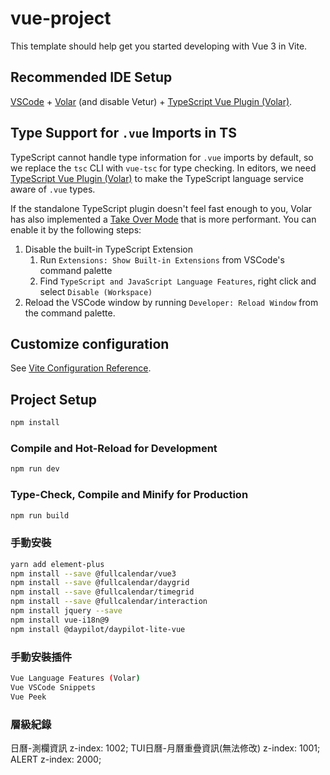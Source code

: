 # vue-project

This template should help get you started developing with Vue 3 in Vite.

## Recommended IDE Setup

[VSCode](https://code.visualstudio.com/) + [Volar](https://marketplace.visualstudio.com/items?itemName=Vue.volar) (and disable Vetur) + [TypeScript Vue Plugin (Volar)](https://marketplace.visualstudio.com/items?itemName=Vue.vscode-typescript-vue-plugin).

## Type Support for `.vue` Imports in TS

TypeScript cannot handle type information for `.vue` imports by default, so we replace the `tsc` CLI with `vue-tsc` for type checking. In editors, we need [TypeScript Vue Plugin (Volar)](https://marketplace.visualstudio.com/items?itemName=Vue.vscode-typescript-vue-plugin) to make the TypeScript language service aware of `.vue` types.

If the standalone TypeScript plugin doesn't feel fast enough to you, Volar has also implemented a [Take Over Mode](https://github.com/johnsoncodehk/volar/discussions/471#discussioncomment-1361669) that is more performant. You can enable it by the following steps:

1. Disable the built-in TypeScript Extension
    1) Run `Extensions: Show Built-in Extensions` from VSCode's command palette
    2) Find `TypeScript and JavaScript Language Features`, right click and select `Disable (Workspace)`
2. Reload the VSCode window by running `Developer: Reload Window` from the command palette.

## Customize configuration

See [Vite Configuration Reference](https://vitejs.dev/config/).

## Project Setup

```sh
npm install
```

### Compile and Hot-Reload for Development

```sh
npm run dev
```

### Type-Check, Compile and Minify for Production

```sh
npm run build
```


### 手動安裝
```sh
yarn add element-plus
npm install --save @fullcalendar/vue3
npm install --save @fullcalendar/daygrid
npm install --save @fullcalendar/timegrid
npm install --save @fullcalendar/interaction
npm install jquery --save
npm install vue-i18n@9
npm install @daypilot/daypilot-lite-vue
```


### 手動安裝插件
```sh
Vue Language Features (Volar)
Vue VSCode Snippets
Vue Peek
```
### 層級紀錄
日曆-測欄資訊
 z-index: 1002;
TUI日曆-月曆重疊資訊(無法修改)
 z-index: 1001;
ALERT
 z-index: 2000;